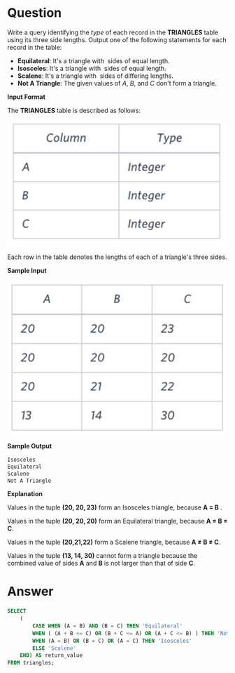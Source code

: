 # Question

Write a query identifying the *type* of each record in the **TRIANGLES** table using its three side lengths. Output one of the following statements for each record in the table:

- **Equilateral**: It's a triangle with  sides of equal length.
- **Isosceles**: It's a triangle with  sides of equal length.
- **Scalene**: It's a triangle with  sides of differing lengths.
- **Not A Triangle**: The given values of *A*, *B*, and *C* don't form a triangle.

**Input Format**

The **TRIANGLES** table is described as follows:

![Untitled](../../../../image/HackerRank/Type_of_Triangle/image_0.png)

Each row in the table denotes the lengths of each of a triangle's three sides.

**Sample Input**

![Untitled](../../../../image/HackerRank/Type_of_Triangle/image_1.png)

**Sample Output**

```
Isosceles
Equilateral
Scalene
Not A Triangle
```

**Explanation**

Values in the tuple **(20, 20, 23)** form an Isosceles triangle, because **A = B** .

Values in the tuple **(20, 20, 20)** form an Equilateral triangle, because **A = B = C**. 

Values in the tuple **(20,21,22)** form a Scalene triangle, because **A ≠ B ≠ C**.

Values in the tuple **(13, 14, 30)** cannot form a triangle because the combined value of sides **A** and **B** is not larger than that of side **C**.

# Answer

```sql
SELECT
    (
        CASE WHEN (A = B) AND (B = C) THEN 'Equilateral'
        WHEN ( (A + B <= C) OR (B + C <= A) OR (A + C <= B) ) THEN 'Not A Triangle'
        WHEN (A = B) OR (B = C) OR (A = C) THEN 'Isosceles'      
        ELSE 'Scalene'
    END) AS return_value
FROM triangles;
```